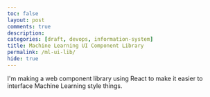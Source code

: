 ```yaml
---
toc: false
layout: post
comments: true
description: 
categories: [draft, devops, information-system]
title: Machine Learning UI Component Library
permalink: /ml-ui-lib/
hide: true
---
```


<div style='display: none'>

My dear younger self, 

You believed DevOps is bs and a buzzword. It kind of is. But it is highly valuable and important too.

Though you won’t always build something awesome from scratch and instead configure an existing tool to do the job, without DevOps you won’t be free to code.

You’ll spend all your time maintaining and deploying your code manually.

In this post, I’ll try to convince you why upper management likes DevOps so much.

</div>


I'm making a web component library using React to make it easier to interface Machine Learning style things. 